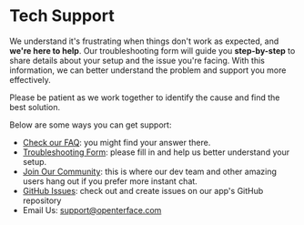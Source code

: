 # Tech Support

We understand it's frustrating when things don't work as expected, and **we're here to help**. Our troubleshooting form will guide you **step-by-step** to share details about your setup and the issue you're facing. With this information, we can better understand the problem and support you more effectively.

Please be patient as we work together to identify the cause and find the best solution.

Below are some ways you can get support:

- [Check our FAQ](/faq): you might find your answer there.
- [Troubleshooting Form](/tech-support): please fill in and help us better understand your setup.
- [Join Our Community](/community): this is where our dev team and other amazing users hang out if you prefer more instant chat.
- [GitHub Issues](/app): check out and create issues on our app's GitHub repository
- Email Us: [support@openterface.com](mailto:support@openterface.com)
